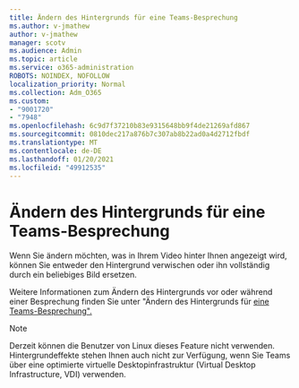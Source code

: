 ```yaml
---
title: Ändern des Hintergrunds für eine Teams-Besprechung
ms.author: v-jmathew
author: v-jmathew
manager: scotv
ms.audience: Admin
ms.topic: article
ms.service: o365-administration
ROBOTS: NOINDEX, NOFOLLOW
localization_priority: Normal
ms.collection: Adm_O365
ms.custom:
- "9001720"
- "7948"
ms.openlocfilehash: 6c9d7f37210b83e9315648bb9f4de21269afd867
ms.sourcegitcommit: 0810dec217a876b7c307ab8b22ad0a4d2712fbdf
ms.translationtype: MT
ms.contentlocale: de-DE
ms.lasthandoff: 01/20/2021
ms.locfileid: "49912535"
---
```

# <a name="change-your-background-for-a-teams-meeting"></a>Ändern des Hintergrunds für eine Teams-Besprechung

Wenn Sie ändern möchten, was in Ihrem Video hinter Ihnen angezeigt wird, können Sie entweder den Hintergrund verwischen oder ihn vollständig durch ein beliebiges Bild ersetzen.

Weitere Informationen zum Ändern des Hintergrunds vor oder während einer Besprechung finden Sie unter "Ändern des Hintergrunds für [eine Teams-Besprechung".](https://support.microsoft.com/office/change-your-background-for-a-teams-meeting-f77a2381-443a-499d-825e-509a140f4780)

> [!NOTE]
> Derzeit können die Benutzer von Linux dieses Feature nicht verwenden. Hintergrundeffekte stehen Ihnen auch nicht zur Verfügung, wenn Sie Teams über eine optimierte virtuelle Desktopinfrastruktur (Virtual Desktop Infrastructure, VDI) verwenden.
